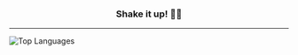<div align="center">
  <h3>Shake it up! 🎲🔥</h3>
</div>
<hr/>
<div>
  <img alt="Top Languages" src="https://github-readme-stats.vercel.app/api?username=luciy&cache_seconds=1800" />
</div>
